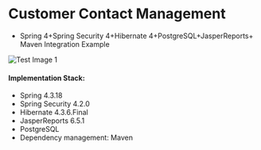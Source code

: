 
# Customer Contact Management
* Spring 4+Spring Security 4+Hibernate 4+PostgreSQL+JasperReports+ Maven Integration Example

![Test Image 1](/screenshots/Login.png)

#### Implementation Stack:

* Spring  4.3.18
* Spring Security 4.2.0
* Hibernate 4.3.6.Final
* JasperReports 6.5.1
* PostgreSQL
* Dependency management: Maven



